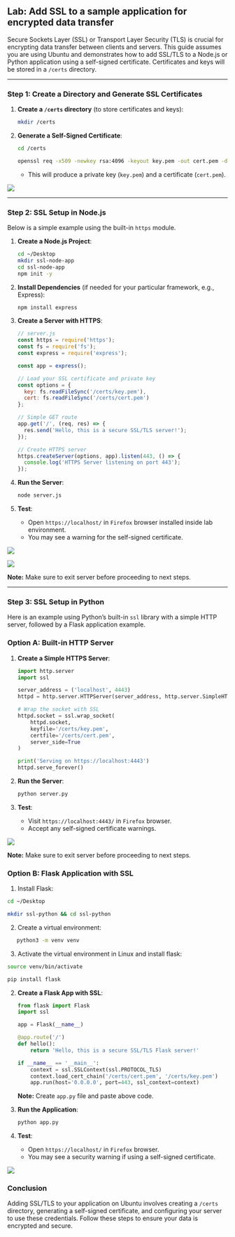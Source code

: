 ## Lab: Add SSL to a sample application for encrypted data transfer

Secure Sockets Layer (SSL) or Transport Layer Security (TLS) is crucial for encrypting data transfer between clients and servers. This guide assumes you are using Ubuntu and demonstrates how to add SSL/TLS to a Node.js or Python application using a self-signed certificate. Certificates and keys will be stored in a `/certs` directory.

---

### Step 1: Create a Directory and Generate SSL Certificates

1. **Create a `/certs` directory** (to store certificates and keys):
   ```bash
   mkdir /certs
   ```
2. **Generate a Self-Signed Certificate**:
   ```bash
   cd /certs

   openssl req -x509 -newkey rsa:4096 -keyout key.pem -out cert.pem -days 365 -nodes -subj "/CN=localhost"
   ```
   - This will produce a private key (`key.pem`) and a certificate (`cert.pem`).

![](./images/w31.png)


---
### Step 2: SSL Setup in Node.js

Below is a simple example using the built-in `https` module.

1. **Create a Node.js Project**:
   ```bash
   cd ~/Desktop
   mkdir ssl-node-app
   cd ssl-node-app
   npm init -y
   ```

2. **Install Dependencies** (if needed for your particular framework, e.g., Express):
   ```bash
   npm install express
   ```

3. **Create a Server with HTTPS**:
   ```js
   // server.js
   const https = require('https');
   const fs = require('fs');
   const express = require('express');
   
   const app = express();

   // Load your SSL certificate and private key
   const options = {
     key: fs.readFileSync('/certs/key.pem'),
     cert: fs.readFileSync('/certs/cert.pem')
   };

   // Simple GET route
   app.get('/', (req, res) => {
     res.send('Hello, this is a secure SSL/TLS server!');
   });

   // Create HTTPS server
   https.createServer(options, app).listen(443, () => {
     console.log('HTTPS Server listening on port 443');
   });
   ```

4. **Run the Server**:
   ```bash
   node server.js
   ```
5. **Test**:
   - Open `https://localhost/` in `Firefox` browser installed inside lab environment.
   - You may see a warning for the self-signed certificate.

![](./images/w32.png)

![](./images/w33.png)

**Note:** Make sure to exit server before proceeding to next steps.


---
### Step 3: SSL Setup in Python

Here is an example using Python’s built-in `ssl` library with a simple HTTP server, followed by a Flask application example.

### Option A: Built-in HTTP Server

1. **Create a Simple HTTPS Server**:
   ```python
   import http.server
   import ssl

   server_address = ('localhost', 4443)
   httpd = http.server.HTTPServer(server_address, http.server.SimpleHTTPRequestHandler)

   # Wrap the socket with SSL
   httpd.socket = ssl.wrap_socket(
       httpd.socket,
       keyfile='/certs/key.pem',
       certfile='/certs/cert.pem',
       server_side=True
   )

   print('Serving on https://localhost:4443')
   httpd.serve_forever()
   ```

2. **Run the Server**:
   ```bash
   python server.py
   ```
3. **Test**:
   - Visit `https://localhost:4443/` in `Firefox` browser.
   - Accept any self-signed certificate warnings.

![](./images/w34.png)

**Note:** Make sure to exit server before proceeding to next steps.


### Option B: Flask Application with SSL

1. Install Flask:
```bash
cd ~/Desktop

mkdir ssl-python && cd ssl-python
```
2. Create a virtual environment:
```bash
   python3 -m venv venv
```
3. Activate the virtual environment in Linux and install flask:
```bash
source venv/bin/activate

pip install flask
```

2. **Create a Flask App with SSL**:
   ```python
   from flask import Flask
   import ssl

   app = Flask(__name__)

   @app.route('/')
   def hello():
       return 'Hello, this is a secure SSL/TLS Flask server!'

   if __name__ == '__main__':
       context = ssl.SSLContext(ssl.PROTOCOL_TLS)
       context.load_cert_chain('/certs/cert.pem', '/certs/key.pem')
       app.run(host='0.0.0.0', port=443, ssl_context=context)
   ```

   **Note:** Create `app.py` file and paste above code.

3. **Run the Application**:
   ```bash
   python app.py
   ```
4. **Test**:
   - Open `https://localhost/` in `Firefox` browser.
   - You may see a security warning if using a self-signed certificate.

![](./images/w35.png)


### Conclusion

Adding SSL/TLS to your application on Ubuntu involves creating a `/certs` directory, generating a self-signed certificate, and configuring your server to use these credentials. Follow these steps to ensure your data is encrypted and secure.

